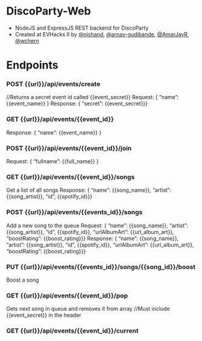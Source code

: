 # DiscoParty-Web
- NodeJS and ExpressJS REST backend for DiscoParty
- Created at EVHacks II by [@nishand](https://github.com/nishand), [@arnav-gudibande](https://github.com/nishand), [@AmarJayR](https://github.com/AmarJayR), [@wchern](https://github.com/wchern)

# Endpoints

### POST {{url}}/api/events/create
//Returns a secret event id called {{event_secret}}
Request: { “name”: {{event_name}} }
Response: { “secret”: {{event_secret}}}


### GET {{url}}/api/events/{{event_id}}
Response: { “name”: {{event_name}} }


### POST {{url}}/api/events/{{event_id}}/join
Request: { “fullname”: {{full_name}} }


### GET {{url}}/api/events/{{event_id}}/songs
Get a list of all songs 
Response: { “name”: {{song_name}}, “artist”: {{song_artist}}, “id”, {{spotify_id}}}


### POST {{url}}/api/events/{{events_id}}/songs
Add a new song to the queue
Request: { “name”: {{song_name}}, “artist”: {{song_artist}}, “id”, {{spotify_id}}, “urlAlbumArt”: {{url_album_art}}, “boostRating”: {{boost_rating}}}
Response: { “name”: {{song_name}}, “artist”: {{song_artist}}, “id”, {{spotify_id}}, “urlAlbumArt”: {{url_album_art}}, “boostRating”: {{boost_rating}}}


### PUT {{url}}/api/events/{{events_id}}/songs/{{song_id}}/boost
Boost a song


### GET {{url}}/api/events/{{event_id}}/pop
Gets next song in queue and removes it from array
//Must include {{event_secret}} in the header


### GET {{url}}/api/events/{{event_id}}/current
